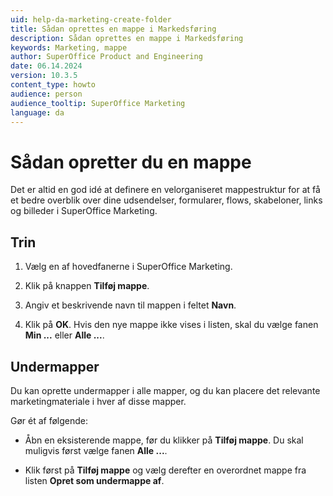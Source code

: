 ```yaml
---
uid: help-da-marketing-create-folder
title: Sådan oprettes en mappe i Markedsføring
description: Sådan oprettes en mappe i Markedsføring
keywords: Marketing, mappe
author: SuperOffice Product and Engineering
date: 06.14.2024
version: 10.3.5
content_type: howto
audience: person
audience_tooltip: SuperOffice Marketing
language: da
---
```


# Sådan opretter du en mappe

Det er altid en god idé at definere en velorganiseret mappestruktur for at få et bedre overblik over dine udsendelser, formularer, flows, skabeloner, links og billeder i SuperOffice Marketing.

## Trin

1. Vælg en af hovedfanerne i SuperOffice Marketing.

2. Klik på knappen **Tilføj mappe**.

3. Angiv et beskrivende navn til mappen i feltet **Navn**.

4. Klik på **OK**. Hvis den nye mappe ikke vises i listen, skal du vælge fanen **Min ...** eller **Alle ...**.

## Undermapper

Du kan oprette undermapper i alle mapper, og du kan placere det relevante marketingmateriale i hver af disse mapper.

Gør ét af følgende:

* Åbn en eksisterende mappe, før du klikker på **Tilføj mappe**. Du skal muligvis først vælge fanen **Alle ...**.

* Klik først på **Tilføj mappe** og vælg derefter en overordnet mappe fra listen **Opret som undermappe af**.

<!-- Referenced images -->
